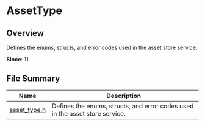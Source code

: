 # AssetType

## Overview

Defines the enums, structs, and error codes used in the asset store service.

**Since**: 11

## File Summary

| Name| Description|
| -- | -- |
| [asset_type.h](capi-asset-type-h.md) | Defines the enums, structs, and error codes used in the asset store service.|
